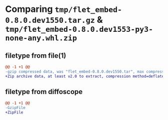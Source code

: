 # Comparing `tmp/flet_embed-0.8.0.dev1550.tar.gz` & `tmp/flet_embed-0.8.0.dev1553-py3-none-any.whl.zip`

## filetype from file(1)

```diff
@@ -1 +1 @@
-gzip compressed data, was "flet_embed-0.8.0.dev1550.tar", max compression
+Zip archive data, at least v2.0 to extract, compression method=deflate
```

## filetype from diffoscope

```diff
@@ -1 +1 @@
-GzipFile
+ZipFile
```

